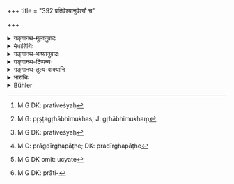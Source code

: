 +++
title = "392 प्रतिवेश्यानुवेश्यौ च"

+++

<details><summary>गङ्गानथ-मूलानुवादः</summary>

If, at a festival where twenty twice-born men are invited, a Brāhmaṇa does not entertain his frontal and back neighbours, who are quite worthy,—he deserves to be fined one ‘māṣa.’—(392)
</details>

<details><summary>मेधातिथिः</summary>

विशन्त्य् अस्मिन्न् इति वेशो निवासः, तत्प्रतिगतः प्रतिवेशः[^३२५] गृहाभिमुखः,[^३२६] तत्र भवः **प्रतिवेश्यः**[^३२७] । आदिदीर्घपाठे[^३२८] स्वार्थिको ऽण् । एवम् **अनुवेश्यः** पृष्ठतो वसन्न् उच्यते[^३२९] । तौ चेन् न भोजयेत् । यदि स्वगृहम् आनीय **कल्याणे** विवाहाद्युत्सवे **विंशति**मात्रा यत्र **द्विजा** अन्ये भोज्यन्ते, तदा माषकं सुवर्णं दण्डं दाप्यः । हिरण्यम् इत्य् उत्तरत्र विशेषणाद् इहापि विज्ञायते । **अर्हौ** यदि तौ प्रतिवेश्यानुवेश्यौ[^३३०] योग्यौ भवतः, न द्विषन्तौ नात्यन्तनिर्गुणौ ॥ ८.३९२ ॥


[^३३०]:
     M G DK: prāti-


[^३२९]:
     M G DK omit: ucyate


[^३२८]:
     M G: prāgdīrghapāṭhe; DK: pradīrghapāṭhe


[^३२७]:
     M G DK: prātiveśyaḥ


[^३२६]:
     M G: pṛṣṭagṛhābhimukhas; J: gṛhābhimukhaṃ


[^३२५]:
     M G DK: prativeśyaḥ
</details>

<details><summary>गङ्गानथ-भाष्यानुवादः</summary>

‘*Veśa*’ is that where people live, a dwelling-house; the house that is in the front of one’s house is ‘*prativeśa*’; and he who lives in that is the ‘*prativeśya*,’ ‘*frontal neighbour*’ If we read ‘*prātiveśya*,’ we would add the reflexive affix ‘*aṇ*.’ Similarly ‘*anuveśya* ‘is one dwelling at the back of one’s house.’

Persons occupying houses on the two sides also are called ‘neighbours’; hence the two terras ‘*prativeśya*’ and ‘*anuveśya*’ may be taken as standing for persons occupying houses next, and on both sides, to one’s own house.

If the man does not entertain these two, after having invited them to the ‘*festival*’ in his house, in the shape of marriage and the like,—‘at which *twenty other twice-born persons are invited*,’—then he should be made to pay a fine of one ‘*māṣa*.’ That this ‘*māṣa*’ is to be of gold is indicated by its being distinctly specified in another place.

‘*Worthy*’;—if the frontal and back neighbours are both worthy,—*i.e*., neither inimical, nor absolutely unqualified.—(392)
</details>

<details><summary>गङ्गानथ-टिप्पन्यः</summary>

‘*Prativeśya-anuveśya*’—‘Neighbour living in front—neighbour living at
the back’ (Medhātithi);—‘the next neighbour and the neighbour next to
him’ (Kullūka, Nārāyaṇa and Rāghvānanda).

‘*Māṣakam*’—‘Of gold’ (Medhātithi);—‘of silver’ (Kullūka).

This verse is quoted in *Vivādaratnākara* (p. 358), which adds the
following notes:—‘*Kalyāṇe viṃśatidvije*,’ ‘at which twenty Brāhmaṇas
are entertained’;—at such a festival if one does not feed his front
neighbour and back neighbour,—both of whom are perfectly fit persons for
being entertained,—he should be fined one ‘*Māṣa*’ which should be
understood to be of *silver*, in view of the fact that Manu in the next
verse prescribes the *golden* ‘*māṣa*’ as the fine for the offence of
not feeding the neighbours at a rich entertainment.
</details>

<details><summary>गङ्गानथ-तुल्य-वाक्यानि</summary>

**(verses 8.392-393)  
**

*Viṣṇu* (5.94-96).—‘A fine of 25 *Kārṣāpaṇas* should he inflicted for
neglecting to invite at a *śrāddha*, a Brāhmaṇa neighbour; also for not
offering him food after inviting him. He who, after having accepted an
invitation, does not eat, shall pay a fine of a gold Māṣaka to the King,
and double the quantity of food to the inviter.’

*Yājñavalkya* (2.263).—‘If a Brāhmaṇa omits to invite his neighbours, he
shall be fined 15 *Paṇas*.’

*Matsyapurāṇa* (Aparārka, p. 835).—‘If a twice-born who is in the habit
of accepting gifts, fails to attend an invitation, he should be made to
pay a fine of 108.’
</details>

<details><summary>भारुचिः</summary>

पार्श्ववेश्मानाव् अप्य् अर्थगृहीतौ विज्ञेयौ । अन्यस् तु पाठान्तरे ऽर्थम् आह्**आनुवेश्यस्** तदनुगामी । **प्रतिवेश्यस्** तत्सम्मुखः ॥ ८.३९० ॥
</details>

<details><summary>Bühler</summary>

392	A Brahmana who does not invite his next neighbour and his neighbour next but one, (though) both (he) worthy (of the honour), to a festival at which twenty Brahmanas are entertained, is liable to a fine of one masha.
</details>

